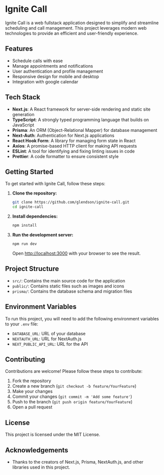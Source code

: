 # Ignite Call

Ignite Call is a web fullstack application designed to simplify and streamline scheduling and call management. This project leverages modern web technologies to provide an efficient and user-friendly experience.

## Features

- Schedule calls with ease
- Manage appointments and notifications
- User authentication and profile management
- Responsive design for mobile and desktop
- Integration with google calendar

## Tech Stack

- **Next.js**: A React framework for server-side rendering and static site generation
- **TypeScript**: A strongly typed programming language that builds on JavaScript
- **Prisma**: An ORM (Object-Relational Mapper) for database management
- **Next-Auth**: Authentication for Next.js applications
- **React Hook Form**: A library for managing form state in React
- **Axios**: A promise-based HTTP client for making API requests
- **ESLint**: A tool for identifying and fixing linting issues in code
- **Prettier**: A code formatter to ensure consistent style

## Getting Started

To get started with Ignite Call, follow these steps:

1. **Clone the repository:**

    ```bash
    git clone https://github.com/glendson/ignite-call.git
    cd ignite-call
    ```

2. **Install dependencies:**

    ```bash
    npm install
    ```

3. **Run the development server:**

    ```bash
    npm run dev
    ```

    Open [http://localhost:3000](http://localhost:3000) with your browser to see the result.

## Project Structure

- `src/`: Contains the main source code for the application
- `public/`: Contains static files such as images and icons
- `prisma/`: Contains the database schema and migration files

## Environment Variables

To run this project, you will need to add the following environment variables to your `.env` file:

- `DATABASE_URL`: URL of your database
- `NEXTAUTH_URL`: URL for NextAuth.js
- `NEXT_PUBLIC_API_URL`: URL for the API

## Contributing

Contributions are welcome! Please follow these steps to contribute:

1. Fork the repository
2. Create a new branch (`git checkout -b feature/YourFeature`)
3. Make your changes
4. Commit your changes (`git commit -m 'Add some feature'`)
5. Push to the branch (`git push origin feature/YourFeature`)
6. Open a pull request

## License

This project is licensed under the MIT License.

## Acknowledgements

- Thanks to the creators of Next.js, Prisma, NextAuth.js, and other libraries used in this project.
